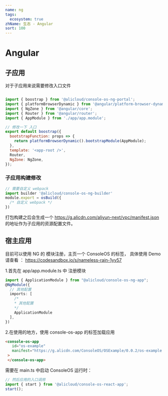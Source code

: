 ```yaml
---
name: ng
tags: 
  ecosystem: true
zhName: 生态 - Angular
sort: 100
---
```


# Angular

## 子应用

对于子应用来说需要修改入口文件

```javascript

import { boostrap } from '@alicloud/console-os-ng-portal';
import { platformBrowserDynamic } from '@angular/platform-browser-dynamic';
import { NgZone } from '@angular/core';
import { Router } from '@angular/router';
import { AppModule } from './app/app.module';

// 修改一下 入口
export default boostrap({
  bootstrapFunction: props => {
    return platformBrowserDynamic().bootstrapModule(AppModule);
  },
  template: '<app-root />',
  Router,
  NgZone: NgZone,
});

```

### 子应用构建修改

```javascript
// 需要自定义 webpack
import builder '@alicloud/console-os-ng-builder'
module.export = osBuild({
  /* 自定义 webpack */
})
```

打包构建之后会生成一个 https://g.alicdn.com/aliyun-next/vpc/manifest.json  的地址作为子应用的资源配置文件。

## 宿主应用

目前可以使用 NG 的 模块注册，主页一个 ConsoleOS 的标签， 具体使用 Demo 请查看 ：
https://codesandbox.io/s/nameless-rain-1yv57

1.首先在 app/app.module.ts 中 注册模块

```typescript
import { ApplicationModule } from "@alicloud/console-os-ng-app";
@NgModule({
  // 其他配置
  imports: [
    /*
    * 其他配置
    */
    ApplicationModule
  ],
})
```
 
2.在使用的地方，使用 console-os-app 的标签加载应用

```html
<console-os-app
   id="os-example"
   manifest="https://g.alicdn.com/ConsoleOS/OSExample/0.0.2/os-example.manifest.json"
 >
 </console-os-app>
```

需要在 main.ts 中启动 ConsoleOS 运行时：

```javascript
// 然后应用的入口调用
import { start } from '@alicloud/console-os-react-app';
start();
```